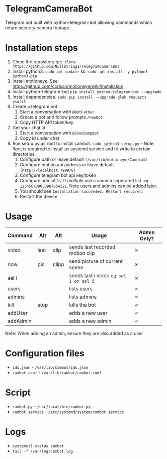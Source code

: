 # TelegramCameraBot
Telegram bot built with python-telegram-bot allowing commands which return security camera footage.

# Installation steps
1. Clone the repository `git clone https://github.com/NullString1/TelegramCameraBot`
2. Install python3. `sudo apt update && sudo apt install -y python3 python3-pip`
3. Install motioneye. See https://github.com/ccrisan/motioneye/wiki/Installation.
4. Install python-telegram-bot `pip install python-telegram-bot --upgrade`
5. Install dependencies. `sudo pip install --upgrade glob requests psutil`
6. Create a telegram bot.
   1. Start a conversation with `@BotFather`
   2. Create a bot and follow prompts `/newbot`
   3. Copy HTTP API token/key
7. Get your chat id
   1. Start a conversation with `@JsonDumpBot`
   2. Copy id under chat
8. Run setup.py as root to install cambot. `sudo python3 setup.py`  - Note: Root is required to install as systemd service and to write to certain directories.
   1. Configure path or leave default `(/var/lib/motioneye/Camera1)`
   2. Configure motion api address or leave default `(http://localhost:7999/0)`
   3. Configure telegram bot api key/token
   4. Configure adminIDs. If multiple use a comma seperated list. `eg. 1234567890,0987654321`. Note users and admins can be added later.
   5. You should see `Installation succeeded. Restart required.`
   6. Restart the device

# Usage
| Command | Alt | Alt | Usage | Admin Only? |
| ------- | ----| --- | ----- | ----------- |
| video | last | clip | sends last recorded motion clip | &cross; |
| now | pic | clipp | send picture of current scene | &cross; |
| sel i | | | sends last i video `eg sel 1 or sel 5` | &cross; |
| users ||| lists users | &cross; |
| admins ||| lists admins | &cross; |
| kill | stop || kills the bot | &check; |
| addUser ||| adds a new user | &check; |
| addAdmin ||| adds a new admin | &check; |

Note: When adding an admin, ensure they are also added as a user

# Configuration files
- `ids.json` - `/var/lib/cambot/ids.json`
- `cambot.conf` - `/var/lib/cambot/cambot.conf`
# Script
- `cambot.py` - `/usr/local/bin/cambot.py`
- `cambot.service` - `/etc/systemd/system/cambot.service`
# Logs
- `systemctl status cambot`
- `tail -f /var/log/cambot.log`
